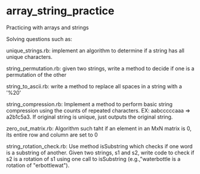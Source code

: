 # array_string_practice
Practicing with arrays and strings

Solving questions such as:

unique_strings.rb: implement an algorithm to determine if a string has all unique characters.

string_permutation.rb: given two strings, write a method to decide if one is a permutation of the other

string_to_ascii.rb: write a method to replace all spaces in a string with a '%20'

string_compression.rb: Implement a method to perform basic string compression using the counts of repeated characters.
EX: aabcccccaaa => a2b1c5a3. If original string is unique, just outputs the original string.

zero_out_matrix.rb: Algorithm such taht if an element in an MxN matrix is 0, its entire row and column are set to 0

string_rotation_check.rb: Use method isSubstring which checks if one word is a substring of another. Given two strings,
s1 and s2, write code to check if s2 is a rotation of s1 using one call to isSubstring (e.g.,"waterbottle is a rotation
of "erbottlewat").

